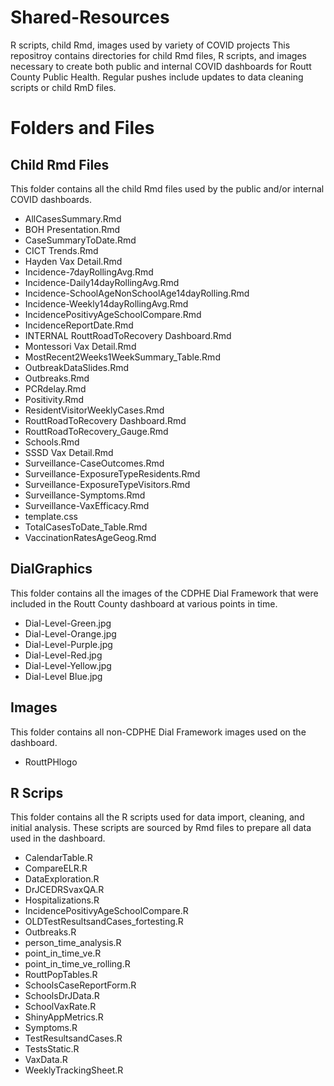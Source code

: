# Shared-Resources
R scripts, child Rmd, images used by variety of COVID projects
This repositroy contains directories for child Rmd files, R scripts, and images necessary to create both public and internal COVID dashboards for Routt County Public Health. Regular pushes include updates to data cleaning scripts or child RmD files.

# Folders and Files   
## Child Rmd Files  
This folder contains all the child Rmd files used by the public and/or internal COVID dashboards.  
- AllCasesSummary.Rmd
- BOH Presentation.Rmd                          
- CaseSummaryToDate.Rmd
- CICT Trends.Rmd                                 
- Hayden Vax Detail.Rmd
- Incidence-7dayRollingAvg.Rmd                   
- Incidence-Daily14dayRollingAvg.Rmd
- Incidence-SchoolAgeNonSchoolAge14dayRolling.Rmd
- Incidence-Weekly14dayRollingAvg.Rmd
- IncidencePositivyAgeSchoolCompare.Rmd         
- IncidenceReportDate.Rmd
- INTERNAL RouttRoadToRecovery Dashboard.Rmd     
- Montessori Vax Detail.Rmd
- MostRecent2Weeks1WeekSummary_Table.Rmd        
- OutbreakDataSlides.Rmd
- Outbreaks.Rmd                                 
- PCRdelay.Rmd
- Positivity.Rmd                                 
- ResidentVisitorWeeklyCases.Rmd
- RouttRoadToRecovery Dashboard.Rmd              
- RouttRoadToRecovery_Gauge.Rmd
- Schools.Rmd                                    
- SSSD Vax Detail.Rmd
- Surveillance-CaseOutcomes.Rmd                  
- Surveillance-ExposureTypeResidents.Rmd
- Surveillance-ExposureTypeVisitors.Rmd          
- Surveillance-Symptoms.Rmd
- Surveillance-VaxEfficacy.Rmd                 
- template.css
- TotalCasesToDate_Table.Rmd                 
- VaccinationRatesAgeGeog.Rmd 

## DialGraphics  
This folder contains all the images of the CDPHE Dial Framework that were included in the Routt County dashboard at various points in time.  
- Dial-Level-Green.jpg
- Dial-Level-Orange.jpg
- Dial-Level-Purple.jpg
- Dial-Level-Red.jpg
- Dial-Level-Yellow.jpg
- Dial-Level Blue.jpg

## Images
This folder contains all non-CDPHE Dial Framework images used on the dashboard.  
- RouttPHlogo  

## R Scrips
This folder contains all the R scripts used for data import, cleaning, and initial analysis. These scripts are sourced by Rmd files to prepare all data used in the dashboard.  
 - CalendarTable.R
 - CompareELR.R
 - DataExploration.R
 - DrJCEDRSvaxQA.R
 - Hospitalizations.R
 - IncidencePositivyAgeSchoolCompare.R
 - OLDTestResultsandCases_fortesting.R
 - Outbreaks.R
 - person_time_analysis.R
 - point_in_time_ve.R
 - point_in_time_ve_rolling.R
 - RouttPopTables.R
 - SchoolsCaseReportForm.R
 - SchoolsDrJData.R
 - SchoolVaxRate.R
 - ShinyAppMetrics.R
 - Symptoms.R
 - TestResultsandCases.R
 - TestsStatic.R
 - VaxData.R
 - WeeklyTrackingSheet.R
